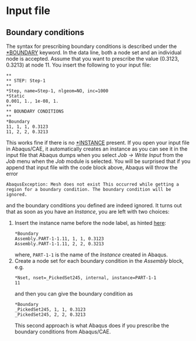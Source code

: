 # Input file


## Boundary conditions

The syntax for prescribing boundary conditions is described under the [*BOUNDARY](https://abaqus-docs.mit.edu/2017/English/SIMACAEKEYRefMap/simakey-r-boundary.htm#simakey) keyword.
In the data line, both a node set and an individual node is accepted.
Assume that you want to prescribe the value (0.3123, 0.3213) at node 11. You insert the following to your input file:
```
**
** STEP: Step-1
**
*Step, name=Step-1, nlgeom=NO, inc=1000
*Static
0.001, 1., 1e-08, 1.
**
** BOUNDARY CONDITIONS
**
*Boundary
11, 1, 1, 0.3123
11, 2, 2, 0.3213
```
This works fine if there is no [*INSTANCE](https://abaqus-docs.mit.edu/2017/English/SIMACAEKEYRefMap/simakey-r-instance.htm#simakey-r-instance) present.
If you open your input file in Abaqus/CAE, it automatically creates an instance as you can see it in the input file that Abaqus dumps when you select *Job -> Write Input* from the *Job* menu when the *Job* module is selected.
You will be surprised that if you append that input file with the code block above, Abaqus will throw the error
```
AbaqusException: Mesh does not exist This occurred while getting a region for a boundary condition. The boundary condition will be ignored.
```
and the boundary conditions you defined are indeed ignored.
It turns out that as soon as you have an *Instance*, you are left with two choices:
1. Insert the instance name before the node label, as hinted [here](https://www.eng-tips.com/viewthread.cfm?qid=307281):
   ```
   *Boundary
   Assembly.PART-1-1.11, 1, 1, 0.3123
   Assembly.PART-1-1.11, 2, 2, 0.3213
   ```
   where, `PART-1-1` is the name of the *Instance* created in Abaqus.
2. Create a node set for each boundary condition in the *Assembly* block, e.g.
   ```
   *Nset, nset=_PickedSet245, internal, instance=PART-1-1
   11
   ```
   and then you can give the boundary condition as
   ```
   *Boundary
   _PickedSet245, 1, 1, 0.3123
   _PickedSet245, 2, 2, 0.3213
   ```
   This second approach is what Abaqus does if you prescribe the boundary conditions from Abaqus/CAE.
